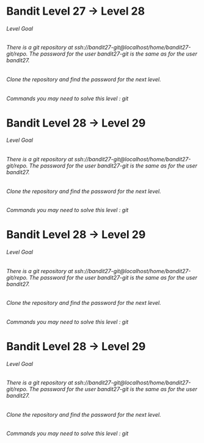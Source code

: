 # Bandit Level 27 → Level 28
###### Level Goal
###### There is a git repository at ssh://bandit27-git@localhost/home/bandit27-git/repo. The password for the user bandit27-git is the same as for the user bandit27.
###### Clone the repository and find the password for the next level.
###### Commands you may need to solve this level   : git




# Bandit Level 28 → Level 29
###### Level Goal
###### There is a git repository at ssh://bandit27-git@localhost/home/bandit27-git/repo. The password for the user bandit27-git is the same as for the user bandit27.
###### Clone the repository and find the password for the next level.
###### Commands you may need to solve this level   : git




# Bandit Level 28 → Level 29
###### Level Goal
###### There is a git repository at ssh://bandit27-git@localhost/home/bandit27-git/repo. The password for the user bandit27-git is the same as for the user bandit27.
###### Clone the repository and find the password for the next level.
###### Commands you may need to solve this level   : git





# Bandit Level 28 → Level 29
###### Level Goal
###### There is a git repository at ssh://bandit27-git@localhost/home/bandit27-git/repo. The password for the user bandit27-git is the same as for the user bandit27.
###### Clone the repository and find the password for the next level.
###### Commands you may need to solve this level   : git
